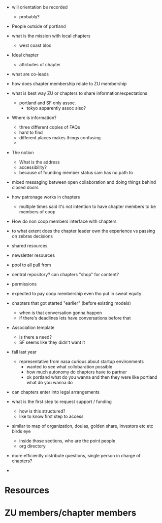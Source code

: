 - will orientation be recorded
	- probably?
- People outside of portland
- what is the mission with local chapters
	- west coast bloc
- Ideal chapter
	- attributes of chapter
- what are co-leads
- how does chapter membership relate to ZU membership
- what is best way ZU or chapters to share information/expectations
	- portland and SF only assoc.
		- tokyo apparently assoc also?

- Where is information?
	- three different copies of FAQs
	- hard to find
	- different places makes things confusing
	- 
- The notion
	- What is the address
	- accessibility?
	- because of founding member status sam has no path to 
- mixed messaging between open collaboration and doing things behind closed doors
- how patronage works in chapters
	- multiple times said it's not intention to have chapter members to be members of coop

- How do non coop members interface with chapters
- to what extent does the chapter leader own the experience vs passing on zebras decisions
- shared resources
- newsletter resources
- pool to all pull from
- central repository? can chapters "shop" for content?
- permissions
- expected to pay coop membership even tho put in sweat equity
- chapters that got started "earlier" (before existing models)
	- when is that conversation gonna happen
	- if there's deadlines lets have conversations before that
- Association template
	- is there a need?
	- SF seems like they didn't want it
- fall last year
	- representative from nasa curious about startup environments
		- wanted to see what collobaration possible
		- how much autonomy do chapters have to partner
		- ok portland what do you wanna and then they were like portland what do you wanna do
- can chapters enter into legal arrangements
- what is the first step to request support / funding
	- how is this structured?
	- like to know first step to access

- similar to map of organization, doulas, golden share, investors etc etc birds eye
	- inside those sections, who are the point people
	- org directory
- more efficiently distribute questions, single person in charge of chapters?
- 


# Resources
# ZU members/chapter members
